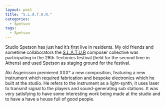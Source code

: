 ```yaml
---
layout: post
title: "S.L.Á.T.U.R."
categories:
  - Spetson
tags:
  - Spetson
---
```


Studio Spetson has just had it’s first live in residents. My old friends and sometime collaborators the [S.L.Á.T.U.R](www.slatur.is) composer collective was participating in the 26th Tectonics festival (held for the second time in Athens) and used Spetson as staging ground for the festival.

Áki Ásgeirsson premiered XXX° a new composition, featuring a new instrument which required fabrication and bespoke electronics which he built at the studio. He refers to the instrument as a light-synth, it uses laser to transmit signal to the players and sound-generating sub stations. It was very satisfying to have some interesting work being made at the studio and to have a have a house full of good people.
